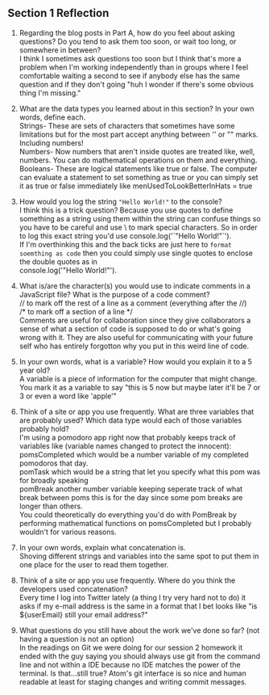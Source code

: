 ## Section 1 Reflection

1. Regarding the blog posts in Part A, how do you feel about asking questions? Do you tend to ask them too soon, or wait too long, or somewhere in between?  
I think I sometimes ask questions too soon but I think that's more a problem when I'm working independently than in groups where I feel comfortable waiting a second
to see if anybody else has the same question and if they don't going "huh I wonder if there's some obvious thing I'm missing."  
2. What are the data types you learned about in this section? In your own words, define each.  
Strings- These are sets of characters that sometimes have some limitations but for the most part accept anything between '' or "" marks. Including numbers!  
Numbers- Now numbers that aren't inside quotes are treated like, well, numbers. You can do mathematical operations on them and everything.  
Booleans- These are logical statements like true or false. The computer can evaluate a statement to set something as true or you can simply set it as true or false immediately
like menUsedToLookBetterInHats = true  

3. How would you log the string `"Hello World!"` to the console?  
I think this is a trick question? Because you use quotes to define something as a string using them within the string can confuse things so you have to be careful and use \ to mark special characters. So in order to log this exact string you'd use
console.log('\`"Hello World!"\`').  
If I'm overthinking this and the back ticks are just here to `format soemthing as code` then you could simply use single quotes to enclose the double quotes as in  
console.log('"Hello World!"').
4. What is/are the character(s) you would use to indicate comments in a JavaScript file? What is the purpose of a code comment?  
// to mark off the rest of a line as a comment (everything after the //)  
/* to mark off a section of a line */  
Comments are useful for collaboration since they give collaborators a sense of what a section of code is supposed to do or what's going wrong with it.
They are also useful for communicating with your future self who has entirely forgotton why you put in this weird line of code.  

5. In your own words, what is a variable? How would you explain it to a 5 year old?  
A variable is a piece of information for the computer that might change. You mark it as a variable to say "this is 5 now but maybe later it'll be 7 or 3 or even a word like 'apple'"  

6. Think of a site or app you use frequently. What are three variables that are probably used? Which data type would each of those variables probably hold?  
I'm using a pomodoro app right now that probably keeps track of variables like (variable names changed to protect the innocent):  
pomsCompleted which would be a number variable of my completed pomodoros that day.  
pomTask which would be a string that let you specify what this pom was for broadly speaking  
pomBreak another number variable keeping seperate track of what break between poms this is for the day since some pom breaks are longer than others.  
You could theoretically do everything you'd do with PomBreak by performing mathematical functions on pomsCompleted but I probably wouldn't for various reasons.  
7. In your own words, explain what concatenation is.  
Shoving different strings and variables into the same spot to put them in one place for the user to read them together.  

8. Think of a site or app you use frequently. Where do you think the developers used concatenation?  
Every time I log into Twitter lately (a thing I try very hard not to do) it asks if my e-mail address is the same in a format that I bet looks like
"is ${userEmail} still your email address?"  

9. What questions do you still have about the work we've done so far? (not having a question is not an option)  
In the readings on Git we were doing for our session 2 homework it ended with the guy saying you should always use git from the command line and
not within a IDE because no IDE matches the power of the terminal. Is that...still true? Atom's git interface is so nice and human readable at least for staging changes
and writing commit messages.
